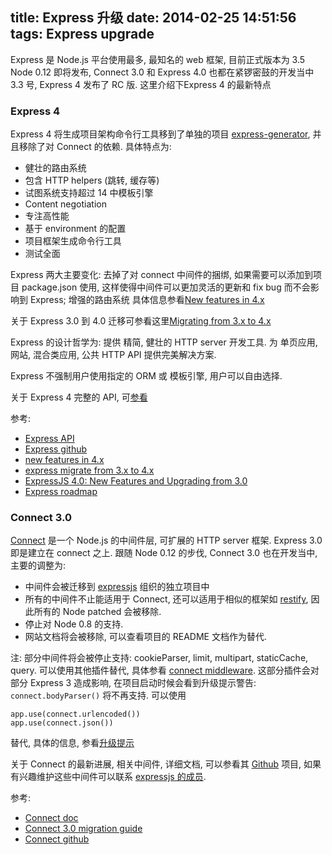 title: Express 升级
date: 2014-02-25 14:51:56
tags: Express upgrade
---
Express 是 Node.js 平台使用最多, 最知名的 web 框架, 目前正式版本为 3.5
Node 0.12 即将发布, Connect 3.0 和 Express 4.0 也都在紧锣密鼓的开发当中
3.3 号, Express 4 发布了 RC 版. 这里介绍下Express 4 的最新特点

### Express 4
Express 4 将生成项目架构命令行工具移到了单独的项目 [express-generator](https://github.com/expressjs/generator),
并且移除了对 Connect 的依赖. 具体特点为:

* 健壮的路由系统
* 包含 HTTP helpers (跳转, 缓存等)
* 试图系统支持超过 14 中模板引擎
* Content negotiation
* 专注高性能
* 基于 environment 的配置
* 项目框架生成命令行工具
* 测试全面

Express 两大主要变化: 去掉了对 connect 中间件的捆绑, 如果需要可以添加到项目 package.json 使用, 这样使得中间件可以更加灵活的更新和 fix bug
而不会影响到 Express; 增强的路由系统 具体信息参看[New features in 4.x](https://github.com/visionmedia/express/wiki/New-features-in-4.x)

关于 Express 3.0 到 4.0 迁移可参看这里[Migrating from 3.x to 4.x](https://github.com/visionmedia/express/wiki/Migrating-from-3.x-to-4.x)

Express 的设计哲学为: 提供 精简, 健壮的 HTTP server 开发工具. 为 单页应用, 网站, 混合类应用, 公共 HTTP API
提供完美解决方案.

Express 不强制用户使用指定的 ORM 或 模板引擎, 用户可以自由选择. 

关于 Express 4 完整的 API, 可[参看](http://expressjs.com/4x/api.html)


参考:

* [Express API](http://expressjs.org)
* [Express github](https://github.com/visionmedia/express)
* [new features in 4.x](https://github.com/visionmedia/express/wiki/New-features-in-4.x)
* [express migrate from 3.x to 4.x](https://github.com/visionmedia/express/wiki/Migrating-from-3.x-to-4.x)
* [ExpressJS 4.0: New Features and Upgrading from 3.0](http://scotch.io/bar-talk/expressjs-4-0-new-features-and-upgrading-from-3-0)
* [Express roadmap](https://github.com/visionmedia/express/wiki/4.x-roadmap)



### Connect 3.0

[Connect](https://github.com/senchalabs/connect) 是一个 Node.js 的中间件层, 
可扩展的 HTTP server 框架. Express 3.0 即是建立在 connect 之上. 跟随 Node 0.12
的步伐, Connect 3.0 也在开发当中, 主要的调整为:

* 中间件会被迁移到 [expressjs](http://github.com/expressjs) 组织的独立项目中
* 所有的中间件不止能适用于 Connect, 还可以适用于相似的框架如 [restify](https://github.com/mcavage/node-restify), 因此所有的 Node patched 会被移除.
* 停止对 Node 0.8 的支持.
* 网站文档将会被移除, 可以查看项目的 README 文档作为替代.

注: 部分中间件将会被停止支持: cookieParser, limit, multipart, staticCache, query. 
可以使用其他插件替代, 具体参看 [connect middleware](https://github.com/senchalabs/connect#middleware).
这部分插件会对部分 Express 3 造成影响, 在项目启动时候会看到升级提示警告: `connect.bodyParser()` 将不再支持.
可以使用
```
app.use(connect.urlencoded())
app.use(connect.json())
```
替代, 具体的信息, 参看[升级提示](https://github.com/senchalabs/connect/wiki/Connect-3.0)

关于 Connect 的最新进展, 相关中间件, 详细文档, 可以参看其 [Github](https://github.com/senchalabs/connect) 项目,
如果有兴趣维护这些中间件可以联系 [expressjs 的成员](https://github.com/orgs/expressjs/members).

参考:

* [Connect doc](http://www.senchalabs.org/connect/)
* [Connect 3.0 migration guide](https://github.com/senchalabs/connect/wiki/Connect-3.0)
* [Connect github](https://github.com/senchalabs/connect)

